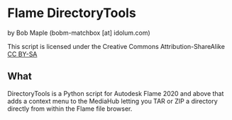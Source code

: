 # Flame DirectoryTools
by Bob Maple (bobm-matchbox [at] idolum.com)

This script is licensed under the Creative Commons Attribution-ShareAlike [CC BY-SA](https://creativecommons.org/licenses/by-sa/4.0/)

## What

DirectoryTools is a Python script for Autodesk Flame 2020 and above that
adds a context menu to the MediaHub letting you TAR or ZIP a directory directly
from within the Flame file browser.
